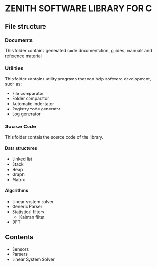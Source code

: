 # ZENITH SOFTWARE LIBRARY FOR C

## File structure
### Documents
This folder contains generated code documentation, guides, manuals and reference material

### Utilities
This folder contains utility programs that can help software development, such as:
* File comparator
* Folder comparator
* Automatic indentator
* Registry code generator
* Log generator

### Source Code
This folder contais the source code of the library.
#### Data structures
* Linked list
* Stack
* Heap
* Graph
* Matrix

#### Algorithms
* Linear system solver
* Generic Parser
* Statistical filters
  * Kalman filter
* DFT

## Contents
* Sensors
* Parsers
* Linear System Solver
